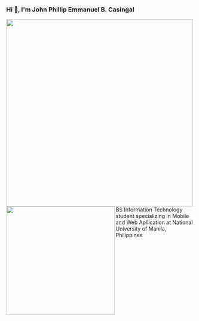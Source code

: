 ### Hi 👋, I'm John Phillip Emmanuel B. Casingal

<img align="left" width="500" src="https://github-readme-stats.vercel.app/api?username=anuraghazra&show_icons=true&theme=radical" />

<img align="left" width="290" src="https://github-readme-stats.vercel.app/api/top-langs/?username=anuraghazra&hide_progress=true)](https://github.com/anuraghazra/github-readme-stats" />

BS Information Technology student specializing in Mobile and Web Apllication at National University of Manila, Philippines

